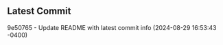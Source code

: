 
## Latest Commit
9e50765 - Update README with latest commit info (2024-08-29 16:53:43 -0400) <Yunxi-Zhou>
